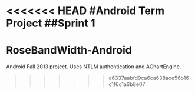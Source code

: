 <<<<<<< HEAD
#Android Term Project ##Sprint 1
=======
RoseBandWidth-Android
=====================

Android Fall 2013 project. Uses NTLM authentication and AChartEngine.
>>>>>>> c6337aabfd9ca6ca638ace56b16c1f6c1a6b8e07
